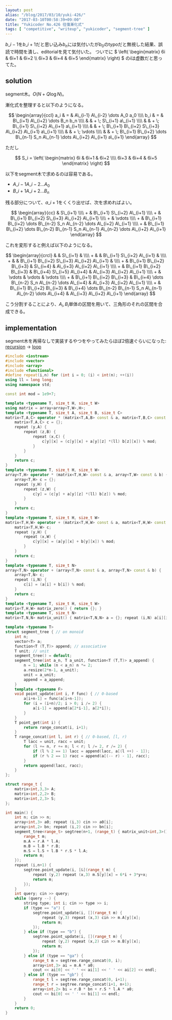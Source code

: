 ```yaml
---
layout: post
alias: "/blog/2017/03/10/yuki-426/"
date: "2017-03-10T00:58:39+09:00"
title: "Yukicoder No.426 往復漸化式"
tags: [ "competitive", "writeup", "yukicoder", "segment-tree" ]
---
```


$b\_{i-1}$を$b\_{i+1}$だと思い込み$b_n$には気付いたが$b_0$のtypoだと無視した結果、誤読で時間を潰し、editorialを見て気付いた。
ついでに $ \left( \begin{matrix}
6i   & 6i+1 & 6i+2 \\\\
6i+3 & 6i+4 & 6i+5
\end{matrix} \right) $ の$i$は虚数だと思ってた。

## solution

segment木。$O(N + Q \log N)$。

漸化式を整理すると以下のようになる。

$$ \begin{array}{ccl}
a_i & = &   A\_{i-1} A\_{i-2} \dots A_0 a_0 \\\\
b_i & = &   B\_{i+1} A\_{i+2} \dots B_n b_n \\\\
    &   & + \; S\_{i+1} a\_{i+1} \\\\
    &   & + \; B\_{i+1} S\_{i+2} A\_{i+1} a\_{i+1} \\\\
    &   & + \; B\_{i+1} B\_{i+2} S\_{i+3} A\_{i+2} A\_{i+1} a\_{i+1} \\\\
    &   & + \; \vdots \\\\
    &   & + \; B\_{i+1} B\_{i+2} \dots B\_{n-1} S_n A\_{n-1} \dots A\_{i+2} A\_{i+1} a\_{i+1}
\end{array} $$

ただし

$$ S_i = \left( \begin{matrix}
6i   & 6i+1 & 6i+2 \\\\
6i+3 & 6i+4 & 6i+5
\end{matrix} \right) $$


以下をsegment木で求めるのは容易である。

-   $A\_{i-1} A\_{i-2} \dots A_0$
-   $B\_{i+1} A\_{i+2} \dots B_n$

残る部分について、$a\_{i+1}$をくくり出せば、次を求めればよい。

$$ \begin{array}{cc}
      & S\_{i+1} \\\\
    + & B\_{i+1} S\_{i+2} A\_{i+1} \\\\
    + & B\_{i+1} B\_{i+2} S\_{i+3} A\_{i+2} A\_{i+1} \\\\
    + & \vdots \\\\
    + & B\_{i+1} B\_{i+2} \dots B\_{n-2} S_n A\_{n-2} \dots A\_{i+2} A\_{i+1} \\\\
    + & B\_{i+1} B\_{i+2} \dots B\_{n-2} B\_{n-1} S_n A\_{n-1} A\_{n-2} \dots A\_{i+2} A\_{i+1}
\end{array} $$

これを変形すると例えば以下のようになる。

$$ \begin{array}{crcl}
      & &                   S\_{i+1} & \\\\
    + & &          B\_{i+1} S\_{i+2} A\_{i+1} & \\\\
    + & & B\_{i+1} B\_{i+2} S\_{i+3} A\_{i+2} A\_{i+1} & \\\\
    + & B\_{i+1} B\_{i+2} B\_{i+3} & S\_{i+4} & A\_{i+3} A\_{i+2} A\_{i+1} \\\\
    + & B\_{i+1} B\_{i+2} B\_{i+3} & B\_{i+4} S\_{i+5} A\_{i+4}                                            & A\_{i+3} A\_{i+2} A\_{i+1} \\\\
    + &            \vdots & \vdots                                                                & \vdots \\\\
    + & B\_{i+1} B\_{i+2} B\_{i+3} & B\_{i+4} \dots B\_{n-2} S_n A\_{n-2} \dots A\_{i+4}         & A\_{i+3} A\_{i+2} A\_{i+1} \\\\
    + & B\_{i+1} B\_{i+2} B\_{i+3} & B\_{i+4} \dots B\_{n-2} B\_{n-1} S_n A\_{n-1} A\_{n-2} \dots A\_{i+4} & A\_{i+3} A\_{i+2} A\_{i+1}
\end{array} $$

こう分割することにより、$A_i, B_i$単体の区間を用いて、三角形のそれの区間を合成できる。

## implementation

segment木を再帰なしで実装するやつをやってみたらほぼ$2$倍速ぐらいになった: [recursion](https://yukicoder.me/submissions/156316) $\to$ [loop](https://yukicoder.me/submissions/156322)

``` c++
#include <iostream>
#include <vector>
#include <array>
#include <functional>
#define repeat(i,n) for (int i = 0; (i) < int(n); ++(i))
using ll = long long;
using namespace std;

const int mod = 1e9+7;

template <typename T, size_t H, size_t W>
using matrix = array<array<T,W>,H>;
template <typename T, size_t A, size_t B, size_t C>
matrix<T,A,C> operator * (matrix<T,A,B> const & a, matrix<T,B,C> const & b) {
    matrix<T,A,C> c = {};
    repeat (y,A) {
        repeat (z,B) {
            repeat (x,C) {
                c[y][x] = (c[y][x] + a[y][z] *(ll) b[z][x]) % mod;
            }
        }
    }
    return c;
}
template <typename T, size_t H, size_t W>
array<T,H> operator * (matrix<T,H,W> const & a, array<T,W> const & b) {
    array<T,H> c = {};
    repeat (y,H) {
        repeat (z,W) {
            c[y] = (c[y] + a[y][z] *(ll) b[z]) % mod;
        }
    }
    return c;
}
template <typename T, size_t H, size_t W>
matrix<T,H,W> operator + (matrix<T,H,W> const & a, matrix<T,H,W> const & b) {
    matrix<T,H,W> c;
    repeat (y,H) {
        repeat (x,W) {
            c[y][x] = (a[y][x] + b[y][x]) % mod;
        }
    }
    return c;
}
template <typename T, size_t N>
array<T,N> operator + (array<T,N> const & a, array<T,N> const & b) {
    array<T,N> c;
    repeat (i,N) {
        c[i] = (a[i] + b[i]) % mod;
    }
    return c;
}
template <typename T, size_t H, size_t W>
matrix<T,H,W> matrix_zero() { return {}; }
template <typename T, size_t N>
matrix<T,N,N> matrix_unit() { matrix<T,N,N> a = {}; repeat (i,N) a[i][i] = 1; return a; }

template <typename T>
struct segment_tree { // on monoid
    int n;
    vector<T> a;
    function<T (T,T)> append; // associative
    T unit; // unit
    segment_tree() = default;
    segment_tree(int a_n, T a_unit, function<T (T,T)> a_append) {
        n = 1; while (n < a_n) n *= 2;
        a.resize(2*n-1, a_unit);
        unit = a_unit;
        append = a_append;
    }
    template <typename F>
    void point_update(int i, F func) { // 0-based
        a[i+n-1] = func(a[i+n-1]);
        for (i = (i+n)/2; i > 0; i /= 2) {
            a[i-1] = append(a[2*i-1], a[2*i]);
        }
    }
    T point_get(int i) {
        return range_concat(i, i+1);
    }
    T range_concat(int l, int r) { // 0-based, [l, r)
        T lacc = unit, racc = unit;
        for (l += n, r += n; l < r; l /= 2, r /= 2) {
            if (l % 2 == 1) lacc = append(lacc, a[(l ++) - 1]);
            if (r % 2 == 1) racc = append(a[(-- r) - 1], racc);
        }
        return append(lacc, racc);
    }
};

struct range_t {
    matrix<int,3,3> A;
    matrix<int,2,2> B;
    matrix<int,2,3> S;
};

int main() {
    int n; cin >> n;
    array<int,3> a0; repeat (i,3) cin >> a0[i];
    array<int,2> bn; repeat (i,2) cin >> bn[i];
    segment_tree<range_t> segtree(n+1, (range_t) { matrix_unit<int,3>(), matrix_unit<int,2>(), matrix_zero<int,2,3>() }, [&](range_t const & l, range_t const & r) {
        range_t m;
        m.A = r.A * l.A;
        m.B = l.B * r.B;
        m.S = l.S + l.B * r.S * l.A;
        return m;
    });
    repeat (i,n+1) {
        segtree.point_update(i, [&](range_t m) {
            repeat (y,2) repeat (x,3) m.S[y][x] = 6*i + 3*y+x;
            return m;
        });
    }
    int query; cin >> query;
    while (query --) {
        string type; int i; cin >> type >> i;
        if (type == "a") {
            segtree.point_update(i, [](range_t m) {
                repeat (y,3) repeat (x,3) cin >> m.A[y][x];
                return m;
            });
        } else if (type == "b") {
            segtree.point_update(i, [](range_t m) {
                repeat (y,2) repeat (x,2) cin >> m.B[y][x];
                return m;
            });
        } else if (type == "ga") {
            range_t m = segtree.range_concat(0, i);
            array<int,3> ai = m.A * a0;
            cout << ai[0] << ' ' << ai[1] << ' ' << ai[2] << endl;
        } else if (type == "gb") {
            range_t l = segtree.range_concat(0, i+1);
            range_t r = segtree.range_concat(i+1, n+1);
            array<int,2> bi = r.B * bn + r.S * l.A * a0;
            cout << bi[0] << ' ' << bi[1] << endl;
        }
    }
    return 0;
}
```
